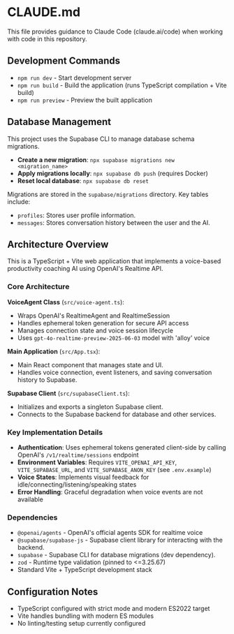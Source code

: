 # CLAUDE.md

This file provides guidance to Claude Code (claude.ai/code) when working with code in this repository.

## Development Commands

- `npm run dev` - Start development server
- `npm run build` - Build the application (runs TypeScript compilation + Vite build)
- `npm run preview` - Preview the built application

## Database Management

This project uses the Supabase CLI to manage database schema migrations.

- **Create a new migration**: `npx supabase migrations new <migration_name>`
- **Apply migrations locally**: `npx supabase db push` (requires Docker)
- **Reset local database**: `npx supabase db reset`

Migrations are stored in the `supabase/migrations` directory. Key tables include:
- `profiles`: Stores user profile information.
- `messages`: Stores conversation history between the user and the AI.

## Architecture Overview

This is a TypeScript + Vite web application that implements a voice-based productivity coaching AI using OpenAI's Realtime API.

### Core Architecture

**VoiceAgent Class** (`src/voice-agent.ts`):
- Wraps OpenAI's RealtimeAgent and RealtimeSession
- Handles ephemeral token generation for secure API access
- Manages connection state and voice session lifecycle
- Uses `gpt-4o-realtime-preview-2025-06-03` model with 'alloy' voice

**Main Application** (`src/App.tsx`):
- Main React component that manages state and UI.
- Handles voice connection, event listeners, and saving conversation history to Supabase.

**Supabase Client** (`src/supabaseClient.ts`):
- Initializes and exports a singleton Supabase client.
- Connects to the Supabase backend for database and other services.

### Key Implementation Details

- **Authentication**: Uses ephemeral tokens generated client-side by calling OpenAI's `/v1/realtime/sessions` endpoint
- **Environment Variables**: Requires `VITE_OPENAI_API_KEY`, `VITE_SUPABASE_URL`, and `VITE_SUPABASE_ANON_KEY` (see `.env.example`)
- **Voice States**: Implements visual feedback for idle/connecting/listening/speaking states
- **Error Handling**: Graceful degradation when voice events are not available

### Dependencies

- `@openai/agents` - OpenAI's official agents SDK for realtime voice
- `@supabase/supabase-js` - Supabase client library for interacting with the backend.
- `supabase` - Supabase CLI for database migrations (dev dependency).
- `zod` - Runtime type validation (pinned to <=3.25.67)
- Standard Vite + TypeScript development stack

## Configuration Notes

- TypeScript configured with strict mode and modern ES2022 target
- Vite handles bundling with modern ES modules
- No linting/testing setup currently configured